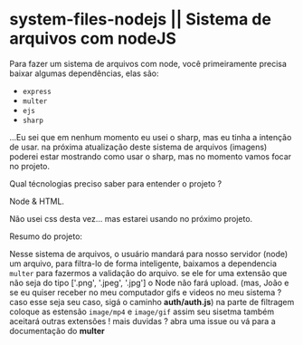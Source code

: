# system-files-nodejs || Sistema de arquivos com nodeJS

Para fazer um sistema de arquivos com node, você primeiramente precisa baixar algumas dependências, elas são:

* `express`
* `multer`
* `ejs` 
* `sharp`

...Eu sei que em nenhum momento eu usei o sharp, mas eu tinha a intenção de usar. na próxima atualização deste sistema de arquivos (imagens) 
poderei estar mostrando como usar o sharp, mas no momento vamos focar no projeto.

Qual técnologias preciso saber para entender o projeto ? 

Node & HTML.

Não usei css desta vez... mas estarei usando no próximo projeto.

Resumo do projeto: 

Nesse sistema de arquivos, o usuário mandará para nosso servidor (node) um arquivo, para filtra-lo de forma inteligente, 
baixamos a dependencia `multer` para fazermos a validação do arquivo. se ele for uma extensão que não seja do tipo ['.png', '.jpeg', '.jpg'] 
o Node não fará upload. (mas, João e se eu quiser receber no meu computador gifs e videos no meu sistema ? 
caso esse seja seu caso, sigá o caminho **auth/auth.js**)  na parte de filtragem coloque as estensão `image/mp4` e `image/gif` 
assim seu sisetma também aceitará outras extensões ! mais duvidas ? abra uma issue ou vá para a documentação do **multer**
